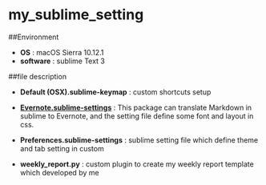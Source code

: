 # my_sublime_setting

##Environment
- **OS** : macOS Sierra 10.12.1
- **software** : sublime Text 3

##file description
- **Default (OSX).sublime-keymap** : custom shortcuts setup

- **[Evernote.sublime-settings](https://packagecontrol.io/packages/Evernote)**	: This package can translate Markdown in sublime to Evernote, and the setting file define some font and layout in css.

- **Preferences.sublime-settings** : sublime setting file which define theme and tab setting in custom

- **weekly_report.py** : custom plugin to create my weekly report template which developed by me
